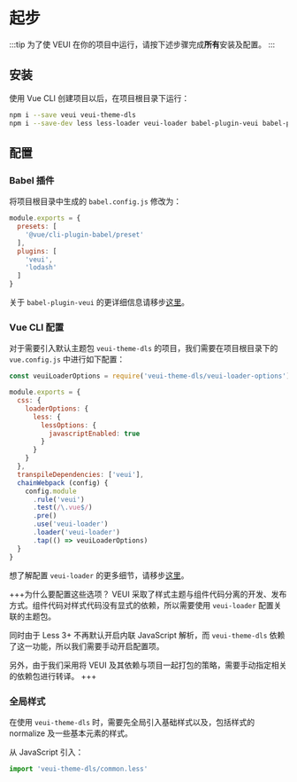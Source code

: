 # 起步

:::tip
为了使 VEUI 在你的项目中运行，请按下述步骤完成**所有**安装及配置。
:::

## 安装

使用 Vue CLI 创建项目以后，在项目根目录下运行：

```sh
npm i --save veui veui-theme-dls
npm i --save-dev less less-loader veui-loader babel-plugin-veui babel-plugin-lodash
```

## 配置

### Babel 插件

将项目根目录中生成的 `babel.config.js` 修改为：

```js
module.exports = {
  presets: [
    '@vue/cli-plugin-babel/preset'
  ],
  plugins: [
    'veui',
    'lodash'
  ]
}
```

关于 `babel-plugin-veui` 的更详细信息请移步[这里](/getting-started/babel-plugin-veui)。

### Vue CLI 配置

对于需要引入默认主题包 `veui-theme-dls` 的项目，我们需要在项目根目录下的 `vue.config.js` 中进行如下配置：

```js
const veuiLoaderOptions = require('veui-theme-dls/veui-loader-options')

module.exports = {
  css: {
    loaderOptions: {
      less: {
        lessOptions: {
          javascriptEnabled: true
        }
      }
    }
  },
  transpileDependencies: ['veui'],
  chainWebpack (config) {
    config.module
      .rule('veui')
      .test(/\.vue$/)
      .pre()
      .use('veui-loader')
      .loader('veui-loader')
      .tap(() => veuiLoaderOptions)
  }
}
```

想了解配置 `veui-loader` 的更多细节，请移步[这里](/getting-started/veui-loader)。

+++为什么要配置这些选项？
VEUI 采取了样式主题与组件代码分离的开发、发布方式。组件代码对样式代码没有显式的依赖，所以需要使用 `veui-loader` 配置关联的主题包。

同时由于 Less 3+ 不再默认开启内联 JavaScript 解析，而 `veui-theme-dls` 依赖了这一功能，所以我们需要手动开启配置项。

另外，由于我们采用将 VEUI 及其依赖与项目一起打包的策略，需要手动指定相关的依赖包进行转译。
+++


### 全局样式

在使用 `veui-theme-dls` 时，需要先全局引入基础样式以及，包括样式的 normalize 及一些基本元素的样式。

从 JavaScript 引入：

```js
import 'veui-theme-dls/common.less'
```
